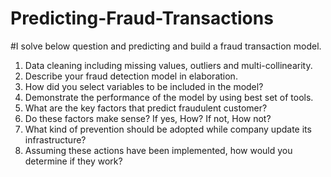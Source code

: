 # Predicting-Fraud-Transactions
#I solve below question and predicting and build a fraud transaction model.
1. Data cleaning including missing values, outliers and multi-collinearity.
2. Describe your fraud detection model in elaboration. 
3. How did you select variables to be included in the model?
5. Demonstrate the performance of the model by using best set of tools. 
6. What are the key factors that predict fraudulent customer?
7. Do these factors make sense? If yes, How? If not, How not?
8. What kind of prevention should be adopted while company update its infrastructure? 
9. Assuming these actions have been implemented, how would you determine if they work?
